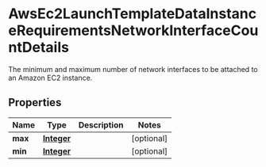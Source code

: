 

# AwsEc2LaunchTemplateDataInstanceRequirementsNetworkInterfaceCountDetails

 The minimum and maximum number of network interfaces to be attached to an Amazon EC2 instance. 

## Properties

| Name | Type | Description | Notes |
|------------ | ------------- | ------------- | -------------|
|**max** | [**Integer**](Integer.md) |  |  [optional] |
|**min** | [**Integer**](Integer.md) |  |  [optional] |



